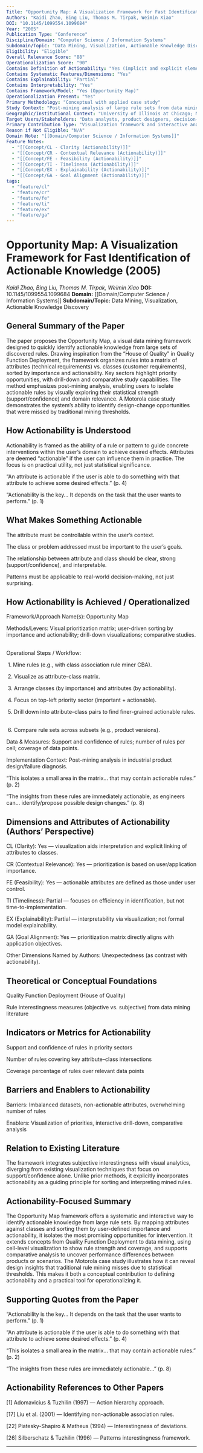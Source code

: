 ```yaml
---
Title: "Opportunity Map: A Visualization Framework for Fast Identification of Actionable Knowledge"
Authors: "Kaidi Zhao, Bing Liu, Thomas M. Tirpak, Weimin Xiao"
DOI: "10.1145/1099554.1099684"
Year: "2005"
Publication Type: "Conference"
Discipline/Domain: "Computer Science / Information Systems"
Subdomain/Topic: "Data Mining, Visualization, Actionable Knowledge Discovery"
Eligibility: "Eligible"
Overall Relevance Score: "88"
Operationalization Score: "90"
Contains Definition of Actionability: "Yes (implicit and explicit elements)"
Contains Systematic Features/Dimensions: "Yes"
Contains Explainability: "Partial"
Contains Interpretability: "Yes"
Contains Framework/Model: "Yes (Opportunity Map)"
Operationalization Present: "Yes"
Primary Methodology: "Conceptual with applied case study"
Study Context: "Post-mining analysis of large rule sets from data mining to identify actionable patterns"
Geographic/Institutional Context: "University of Illinois at Chicago; Motorola Labs (USA)"
Target Users/Stakeholders: "Data analysts, product designers, decision-makers in industrial contexts"
Primary Contribution Type: "Visualization framework and interactive analysis method"
Reason if Not Eligible: "N/A"
Domain Note: "[[Domain/Computer Science / Information Systems]]"
Feature Notes:
  - "[[Concept/CL - Clarity (Actionability)]]"
  - "[[Concept/CR - Contextual Relevance (Actionability)]]"
  - "[[Concept/FE - Feasibility (Actionability)]]"
  - "[[Concept/TI - Timeliness (Actionability)]]"
  - "[[Concept/EX - Explainability (Actionability)]]"
  - "[[Concept/GA - Goal Alignment (Actionability)]]"
tags:
  - "feature/cl"
  - "feature/cr"
  - "feature/fe"
  - "feature/ti"
  - "feature/ex"
  - "feature/ga"
---
```

# Opportunity Map: A Visualization Framework for Fast Identification of Actionable Knowledge (2005)
*Kaidi Zhao, Bing Liu, Thomas M. Tirpak, Weimin Xiao*
**DOI:** 10.1145/1099554.1099684
**Domain:** [[Domain/Computer Science / Information Systems]]
**Subdomain/Topic:** Data Mining, Visualization, Actionable Knowledge Discovery

## General Summary of the Paper
The paper proposes the Opportunity Map, a visual data mining framework designed to quickly identify actionable knowledge from large sets of discovered rules. Drawing inspiration from the “House of Quality” in Quality Function Deployment, the framework organizes rules into a matrix of attributes (technical requirements) vs. classes (customer requirements), sorted by importance and actionability. Key sectors highlight priority opportunities, with drill-down and comparative study capabilities. The method emphasizes post-mining analysis, enabling users to isolate actionable rules by visually exploring their statistical strength (support/confidence) and domain relevance. A Motorola case study demonstrates the system’s ability to identify design-change opportunities that were missed by traditional mining thresholds.

## How Actionability is Understood
Actionability is framed as the ability of a rule or pattern to guide concrete interventions within the user’s domain to achieve desired effects. Attributes are deemed “actionable” if the user can influence them in practice. The focus is on practical utility, not just statistical significance.

  
“An attribute is actionable if the user is able to do something with that attribute to achieve some desired effects.” (p. 4)  

  
“Actionability is the key… It depends on the task that the user wants to perform.” (p. 1)

## What Makes Something Actionable
The attribute must be controllable within the user’s context.

The class or problem addressed must be important to the user’s goals.

The relationship between attribute and class should be clear, strong (support/confidence), and interpretable.

Patterns must be applicable to real-world decision-making, not just surprising.

## How Actionability is Achieved / Operationalized
Framework/Approach Name(s): Opportunity Map  

Methods/Levers: Visual prioritization matrix; user-driven sorting by importance and actionability; drill-down visualizations; comparative studies.  

Operational Steps / Workflow:  

 1. Mine rules (e.g., with class association rule miner CBA).  

 2. Visualize as attribute–class matrix.  

 3. Arrange classes (by importance) and attributes (by actionability).  

 4. Focus on top-left priority sector (important + actionable).  

 5. Drill down into attribute–class pairs to find finer-grained actionable rules.  

 6. Compare rule sets across subsets (e.g., product versions).  

Data &amp; Measures: Support and confidence of rules; number of rules per cell; coverage of data points.  

Implementation Context: Post-mining analysis in industrial product design/failure diagnosis.  

  
“This isolates a small area in the matrix… that may contain actionable rules.” (p. 2)  

  
“The insights from these rules are immediately actionable, as engineers can… identify/propose possible design changes.” (p. 8)

## Dimensions and Attributes of Actionability (Authors’ Perspective)
CL (Clarity): Yes — visualization aids interpretation and explicit linking of attributes to classes.  

CR (Contextual Relevance): Yes — prioritization is based on user/application importance.  

FE (Feasibility): Yes — actionable attributes are defined as those under user control.  

TI (Timeliness): Partial — focuses on efficiency in identification, but not time-to-implementation.  

EX (Explainability): Partial — interpretability via visualization; not formal model explainability.  

GA (Goal Alignment): Yes — prioritization matrix directly aligns with application objectives.  

Other Dimensions Named by Authors: Unexpectedness (as contrast with actionability).

## Theoretical or Conceptual Foundations
Quality Function Deployment (House of Quality)  

Rule interestingness measures (objective vs. subjective) from data mining literature

## Indicators or Metrics for Actionability
Support and confidence of rules in priority sectors  

Number of rules covering key attribute–class intersections  

Coverage percentage of rules over relevant data points

## Barriers and Enablers to Actionability
Barriers: Imbalanced datasets, non-actionable attributes, overwhelming number of rules  

Enablers: Visualization of priorities, interactive drill-down, comparative analysis

## Relation to Existing Literature
The framework integrates subjective interestingness with visual analytics, diverging from existing visualization techniques that focus on support/confidence alone. Unlike prior methods, it explicitly incorporates actionability as a guiding principle for sorting and interpreting mined rules.

## Actionability-Focused Summary
The Opportunity Map framework offers a systematic and interactive way to identify actionable knowledge from large rule sets. By mapping attributes against classes and sorting them by user-defined importance and actionability, it isolates the most promising opportunities for intervention. It extends concepts from Quality Function Deployment to data mining, using cell-level visualization to show rule strength and coverage, and supports comparative analysis to uncover performance differences between products or scenarios. The Motorola case study illustrates how it can reveal design insights that traditional rule mining misses due to statistical thresholds. This makes it both a conceptual contribution to defining actionability and a practical tool for operationalizing it.

## Supporting Quotes from the Paper
“Actionability is the key… It depends on the task that the user wants to perform.” (p. 1)  

“An attribute is actionable if the user is able to do something with that attribute to achieve some desired effects.” (p. 4)  

“This isolates a small area in the matrix… that may contain actionable rules.” (p. 2)  

“The insights from these rules are immediately actionable…” (p. 8)

## Actionability References to Other Papers
[1] Adomavicius &amp; Tuzhilin (1997) — Action hierarchy approach.  

[17] Liu et al. (2001) — Identifying non-actionable association rules.  

[22] Piatesky-Shapiro &amp; Matheus (1994) — Interestingness of deviations.  

[26] Silberschatz &amp; Tuzhilin (1996) — Patterns interestingness framework.

---
